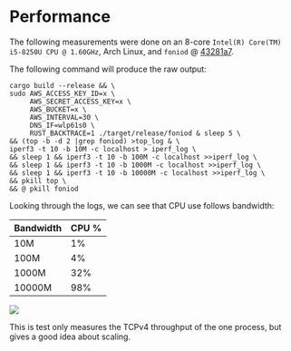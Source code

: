 # Performance

The following measurements were done on an 8-core `Intel(R) Core(TM) i5-8250U CPU @ 1.60GHz`, Arch Linux, and `foniod` @ [43281a7](https://github.com/redsift/foniod/commit/43281a70ca0d9cbf8cf2177dbf744c3bb1469d4d).

The following command will produce the raw output:

    cargo build --release && \
    sudo AWS_ACCESS_KEY_ID=x \
         AWS_SECRET_ACCESS_KEY=x \
         AWS_BUCKET=x \
         AWS_INTERVAL=30 \
         DNS_IF=wlp61s0 \
         RUST_BACKTRACE=1 ./target/release/foniod & sleep 5 \
    && (top -b -d 2 |grep foniod) >top_log & \
    iperf3 -t 10 -b 10M -c localhost > iperf_log \
    && sleep 1 && iperf3 -t 10 -b 100M -c localhost >>iperf_log \
    && sleep 1 && iperf3 -t 10 -b 1000M -c localhost >>iperf_log \
    && sleep 1 && iperf3 -t 10 -b 10000M -c localhost >>iperf_log \
    && pkill top \
    && @ pkill foniod

Looking through the logs, we can see that CPU use follows bandwidth:

 | Bandwidth | CPU % |
 |-----------|-------|
 | 10M       | 1%    |
 | 100M      | 4%    |
 | 1000M     | 32%   |
 | 10000M    | 98%   |

![](https://bricks.redsift.cloud/reusable/d3-rs-lines?_datum=[{%22l%22:10,%22v%22:1},{%22l%22:100,%22v%22:4},{%22l%22:1000,%22v%22:32},{%22l%22:10000,%22v%22:98}]&curve=curveMonotoneX&scale=2.0)


This is test only measures the TCPv4 throughput of the one process, but gives a good idea about scaling.
